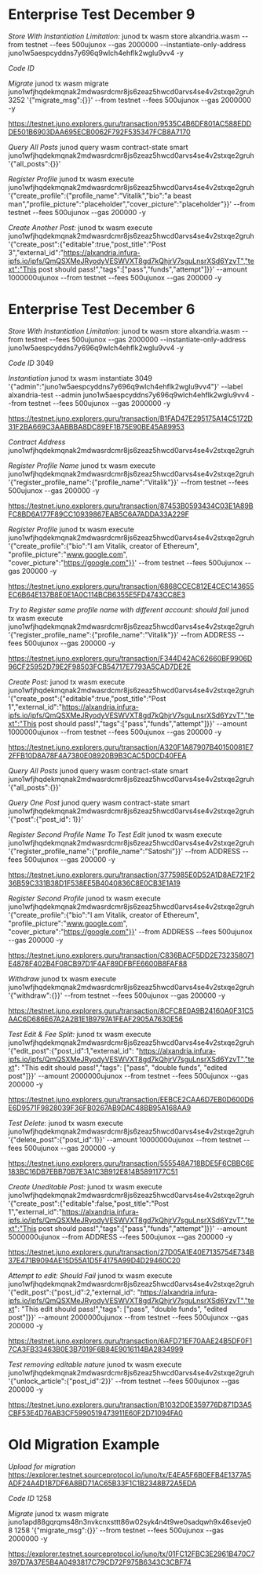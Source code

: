 # Enterprise Test December 9

*Store With Instantiation Limitation:*
junod tx wasm store alxandria.wasm --from testnet --fees 500ujunox --gas 2000000 --instantiate-only-address juno1w5aespcyddns7y696q9wlch4ehflk2wglu9vv4 -y

*Code ID*


*Migrate*
junod tx wasm migrate juno1wfjhqdekmqnak2mdwasrdcmr8js6zeaz5hwcd0arvs4se4v2stxqe2gruh 3252 '{"migrate_msg":{}}' --from testnet --fees 500ujunox --gas 2000000 -y

https://testnet.juno.explorers.guru/transaction/9535C4B6DF801AC588EDDDE501B6903DAA695ECB0062F792F535347FCB8A7170

*Query All Posts*
junod query wasm contract-state smart juno1wfjhqdekmqnak2mdwasrdcmr8js6zeaz5hwcd0arvs4se4v2stxqe2gruh '{"all_posts":{}}'

*Register Profile*
junod tx wasm execute juno1wfjhqdekmqnak2mdwasrdcmr8js6zeaz5hwcd0arvs4se4v2stxqe2gruh '{"create_profile":{"profile_name":"Vitalik","bio":"a beast man","profile_picture":"placeholder","cover_picture":"placeholder"}}' --from testnet --fees 500ujunox --gas 200000 -y


*Create Another Post:*
junod tx wasm execute juno1wfjhqdekmqnak2mdwasrdcmr8js6zeaz5hwcd0arvs4se4v2stxqe2gruh '{"create_post":{"editable":true,"post_title":"Post 3","external_id":"https://alxandria.infura-ipfs.io/ipfs/QmQSXMeJRyodyVESWVXT8gd7kQhjrV7sguLnsrXSd6YzvT","text":"This post should pass!","tags":["pass","funds","attempt"]}}' --amount 1000000ujunox --from testnet --fees 500ujunox --gas 200000 -y

# Enterprise Test December 6

*Store With Instantiation Limitation:*
junod tx wasm store alxandria.wasm --from testnet --fees 500ujunox --gas 2000000 --instantiate-only-address juno1w5aespcyddns7y696q9wlch4ehflk2wglu9vv4 -y

*Code ID*
3049

*Instantiation*
junod tx wasm instantiate 3049 '{"admin":"juno1w5aespcyddns7y696q9wlch4ehflk2wglu9vv4"}' --label alxandria-test --admin juno1w5aespcyddns7y696q9wlch4ehflk2wglu9vv4 --from testnet --fees 500ujunox --gas 2000000 -y

https://testnet.juno.explorers.guru/transaction/B1FAD47E295175A14C5172D31F2BA669C3AABBBA8DC89EF1B75E90BE45A89953

*Contract Address*
juno1wfjhqdekmqnak2mdwasrdcmr8js6zeaz5hwcd0arvs4se4v2stxqe2gruh

*Register Profile Name*
junod tx wasm execute juno1wfjhqdekmqnak2mdwasrdcmr8js6zeaz5hwcd0arvs4se4v2stxqe2gruh '{"register_profile_name":{"profile_name":"Vitalik"}}' --from testnet --fees 500ujunox --gas 200000 -y

https://testnet.juno.explorers.guru/transaction/87453B0593434C03E1A89BFC8BD6A177F89CC10939867EAB5C6A7ADDA33A229F

*Register Profile*
junod tx wasm execute juno1wfjhqdekmqnak2mdwasrdcmr8js6zeaz5hwcd0arvs4se4v2stxqe2gruh '{"create_profile":{"bio":"I am Vitalik, creator of Ethereum", "profile_picture":"www.google.com", "cover_picture":"https://google.com"}}' --from testnet --fees 500ujunox --gas 200000 -y

https://testnet.juno.explorers.guru/transaction/6868CCEC812E4CEC143655EC6B64E137B8E0E1A0C114BCB6355E5FD4743CC8E3

*Try to Register same profile name with different account: should fail*
junod tx wasm execute juno1wfjhqdekmqnak2mdwasrdcmr8js6zeaz5hwcd0arvs4se4v2stxqe2gruh '{"register_profile_name":{"profile_name":"Vitalik"}}' --from ADDRESS --fees 500ujunox --gas 200000 -y

https://testnet.juno.explorers.guru/transaction/F344D42AC62660BF9906D96CF25952D79E2F98503FCB54717E7793A5CAD7DE2E

*Create Post:*
junod tx wasm execute juno1wfjhqdekmqnak2mdwasrdcmr8js6zeaz5hwcd0arvs4se4v2stxqe2gruh '{"create_post":{"editable":true,"post_title":"Post 1","external_id":"https://alxandria.infura-ipfs.io/ipfs/QmQSXMeJRyodyVESWVXT8gd7kQhjrV7sguLnsrXSd6YzvT","text":"This post should pass!","tags":["pass","funds","attempt"]}}' --amount 1000000ujunox --from testnet --fees 500ujunox --gas 200000 -y

https://testnet.juno.explorers.guru/transaction/A320F1A87907B40150081E72FFB10D8A78F4A7380E08920B9B3CAC5D0CD40FEA

*Query All Posts*
junod query wasm contract-state smart juno1wfjhqdekmqnak2mdwasrdcmr8js6zeaz5hwcd0arvs4se4v2stxqe2gruh '{"all_posts":{}}'

*Query One Post*
junod query wasm contract-state smart juno1wfjhqdekmqnak2mdwasrdcmr8js6zeaz5hwcd0arvs4se4v2stxqe2gruh '{"post":{"post_id": 1}}'

*Register Second Profile Name To Test Edit*
junod tx wasm execute juno1wfjhqdekmqnak2mdwasrdcmr8js6zeaz5hwcd0arvs4se4v2stxqe2gruh '{"register_profile_name":{"profile_name":"Satoshi"}}' --from ADDRESS --fees 500ujunox --gas 200000 -y

https://testnet.juno.explorers.guru/transaction/3775985E0D52A1D8AE721F236B59C331B38D1F538EE5B4040836C8E0CB3E1A19

*Register Second Profile*
junod tx wasm execute juno1wfjhqdekmqnak2mdwasrdcmr8js6zeaz5hwcd0arvs4se4v2stxqe2gruh '{"create_profile":{"bio":"I am Vitalik, creator of Ethereum", "profile_picture":"www.google.com", "cover_picture":"https://google.com"}}' --from ADDRESS --fees 500ujunox --gas 200000 -y

https://testnet.juno.explorers.guru/transaction/C836BACF5DD2E732358071E4878F402B4F08CB97D1F4AF89DFBFE6600B8FAF88

*Withdraw*
junod tx wasm execute juno1wfjhqdekmqnak2mdwasrdcmr8js6zeaz5hwcd0arvs4se4v2stxqe2gruh '{"withdraw":{}}' --from testnet --fees 500ujunox --gas 200000 -y

https://testnet.juno.explorers.guru/transaction/8CFC8E0A9B24160A0F31C5AAC6D686E67A2A2B1E1B9797A1FEAF2905A7630E56

*Test Edit & Fee Split:*
junod tx wasm execute juno1wfjhqdekmqnak2mdwasrdcmr8js6zeaz5hwcd0arvs4se4v2stxqe2gruh '{"edit_post":{"post_id":1,"external_id": "https://alxandria.infura-ipfs.io/ipfs/QmQSXMeJRyodyVESWVXT8gd7kQhjrV7sguLnsrXSd6YzvT","text": "This edit should pass!","tags": ["pass", "double funds", "edited post"]}}' --amount 2000000ujunox --from testnet --fees 500ujunox --gas 200000 -y

https://testnet.juno.explorers.guru/transaction/EEBCE2CAA6D7EB0D600D6E6D9571F9828039F36FB0267AB9DAC48BB95A168AA9

*Test Delete:*
junod tx wasm execute juno1wfjhqdekmqnak2mdwasrdcmr8js6zeaz5hwcd0arvs4se4v2stxqe2gruh '{"delete_post":{"post_id":1}}' --amount 10000000ujunox --from testnet --fees 500ujunox --gas 200000 -y

https://testnet.juno.explorers.guru/transaction/555548A718BDE5F6CBBC6E183BC16DB7EBB70B7E3A1C3B912E814B5891177C51

*Create Uneditable Post:*
junod tx wasm execute juno1wfjhqdekmqnak2mdwasrdcmr8js6zeaz5hwcd0arvs4se4v2stxqe2gruh '{"create_post":{"editable":false,"post_title":"Post 1","external_id":"https://alxandria.infura-ipfs.io/ipfs/QmQSXMeJRyodyVESWVXT8gd7kQhjrV7sguLnsrXSd6YzvT","text":"This post should pass!","tags":["pass","funds","attempt"]}}' --amount 5000000ujunox --from ADDRESS --fees 500ujunox --gas 200000 -y

https://testnet.juno.explorers.guru/transaction/27D05A1E40E7135754E734B37E471B9094AE15D55A1D5F4175A99D4D29460C20

*Attempt to edit: Should Fail*
junod tx wasm execute juno1wfjhqdekmqnak2mdwasrdcmr8js6zeaz5hwcd0arvs4se4v2stxqe2gruh '{"edit_post":{"post_id":2,"external_id": "https://alxandria.infura-ipfs.io/ipfs/QmQSXMeJRyodyVESWVXT8gd7kQhjrV7sguLnsrXSd6YzvT","text": "This edit should pass!","tags": ["pass", "double funds", "edited post"]}}' --amount 2000000ujunox --from testnet --fees 500ujunox --gas 200000 -y

https://testnet.juno.explorers.guru/transaction/6AFD71EF70AAE24B5DF0F17CA3FB33463B0E3B7019F6B84E9016114BA2834999

*Test removing editable nature*
junod tx wasm execute juno1wfjhqdekmqnak2mdwasrdcmr8js6zeaz5hwcd0arvs4se4v2stxqe2gruh '{"unlock_article":{"post_id":2}}' --from testnet --fees 500ujunox --gas 200000 -y

https://testnet.juno.explorers.guru/transaction/B1032D0E359776D871D3A5CBF53E4D76AB3CF5990519473911E60F2D71094FA0

# Old Migration Example

*Upload for migration*
https://explorer.testnet.sourceprotocol.io/juno/tx/E4EA5F6B0EFB4E1377A5ADF24A4D1B7DF6A8BD71AC65B33F1C1B2348B72A5EDA

*Code ID*
1258

*Migrate*
junod tx wasm migrate juno1apd88gqrqms48n3nvkcnxsttt86w02syk4n4t9we0sadqwh9x46sevje08 1258 '{"migrate_msg":{}}' --from testnet --fees 500ujunox --gas 2000000 -y

https://explorer.testnet.sourceprotocol.io/juno/tx/01FC12FBC3E2961B470C7397D7A37E5B4A0493817C79CD72F975B6343C3CBF74




